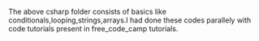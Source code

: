 The above csharp folder consists of basics like conditionals,looping,strings,arrays.I had done these codes parallely with code tutorials present in free_code_camp tutorials.
